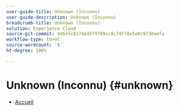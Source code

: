 ```yaml
---
user-guide-title: Unknown (Inconnu)
user-guide-description: Unknown (Inconnu)
breadcrumb-title: Unknown (Inconnu)
solution: Experience Cloud
source-git-commit: 446e5c8174d45f9789cc8c74ff8e5e8c9730aefa
workflow-type: tm+mt
source-wordcount: '5'
ht-degree: 100%

---
```


# Unknown (Inconnu) {#unknown}

* [Accueil](home.md)
